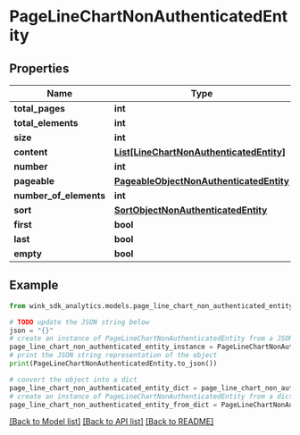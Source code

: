# PageLineChartNonAuthenticatedEntity


## Properties

Name | Type | Description | Notes
------------ | ------------- | ------------- | -------------
**total_pages** | **int** |  | [optional] 
**total_elements** | **int** |  | [optional] 
**size** | **int** |  | [optional] 
**content** | [**List[LineChartNonAuthenticatedEntity]**](LineChartNonAuthenticatedEntity.md) |  | [optional] 
**number** | **int** |  | [optional] 
**pageable** | [**PageableObjectNonAuthenticatedEntity**](PageableObjectNonAuthenticatedEntity.md) |  | [optional] 
**number_of_elements** | **int** |  | [optional] 
**sort** | [**SortObjectNonAuthenticatedEntity**](SortObjectNonAuthenticatedEntity.md) |  | [optional] 
**first** | **bool** |  | [optional] 
**last** | **bool** |  | [optional] 
**empty** | **bool** |  | [optional] 

## Example

```python
from wink_sdk_analytics.models.page_line_chart_non_authenticated_entity import PageLineChartNonAuthenticatedEntity

# TODO update the JSON string below
json = "{}"
# create an instance of PageLineChartNonAuthenticatedEntity from a JSON string
page_line_chart_non_authenticated_entity_instance = PageLineChartNonAuthenticatedEntity.from_json(json)
# print the JSON string representation of the object
print(PageLineChartNonAuthenticatedEntity.to_json())

# convert the object into a dict
page_line_chart_non_authenticated_entity_dict = page_line_chart_non_authenticated_entity_instance.to_dict()
# create an instance of PageLineChartNonAuthenticatedEntity from a dict
page_line_chart_non_authenticated_entity_from_dict = PageLineChartNonAuthenticatedEntity.from_dict(page_line_chart_non_authenticated_entity_dict)
```
[[Back to Model list]](../README.md#documentation-for-models) [[Back to API list]](../README.md#documentation-for-api-endpoints) [[Back to README]](../README.md)



